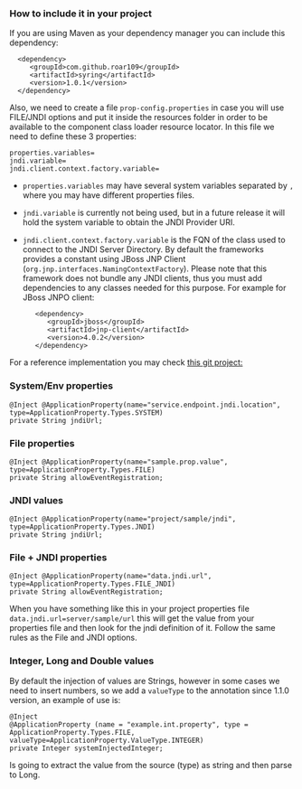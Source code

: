 ### How to include it in your project
If you are using Maven as your dependency manager you can include this dependency:

      <dependency>
         <groupId>com.github.roar109</groupId>
         <artifactId>syring</artifactId>
         <version>1.0.1</version>
      </dependency>
      
Also, we need to create a file `prop-config.properties` in case you will use FILE/JNDI options and put it inside the resources folder in order to be available to the component class loader resource locator. In this file we need to define these 3 properties:

    properties.variables=
    jndi.variable=
    jndi.client.context.factory.variable=
    
- `properties.variables` may have several system variables separated by `,` where you may have different properties files.
- `jndi.variable` is currently not being used, but in a future release it will hold the system variable to obtain the JNDI Provider URI.
- `jndi.client.context.factory.variable` is the FQN of the class used to connect to the JNDI Server Directory. By default the frameworks provides a constant using JBoss JNP Client (`org.jnp.interfaces.NamingContextFactory`). Please note that this framework does not bundle any JNDI clients, thus you must add dependencies to any classes needed for this purpose. For example for JBoss JNPO client:

         <dependency>
            <groupId>jboss</groupId>
            <artifactId>jnp-client</artifactId>
            <version>4.0.2</version>
         </dependency>

For a reference implementation you may check [this git project:](https://github.com/roar109/syring-example) 


### System/Env properties
    @Inject @ApplicationProperty(name="service.endpoint.jndi.location", type=ApplicationProperty.Types.SYSTEM)
    private String jndiUrl;

### File properties

    @Inject @ApplicationProperty(name="sample.prop.value", type=ApplicationProperty.Types.FILE)
    private String allowEventRegistration;


### JNDI values

    @Inject @ApplicationProperty(name="project/sample/jndi", type=ApplicationProperty.Types.JNDI)
    private String jndiUrl;

### File + JNDI properties

    @Inject @ApplicationProperty(name="data.jndi.url", type=ApplicationProperty.Types.FILE_JNDI)
    private String allowEventRegistration;

When you have something like this in your project properties file `data.jndi.url=server/sample/url` this will get the value from your properties file and then look for the jndi definition of it. Follow the same rules as the File and JNDI options.

### Integer, Long and Double values

By default the injection of values are Strings, however in some cases we need to insert numbers, so we add a `valueType` to the annotation since 1.1.0 version, an example of use is:

    @Inject
    @ApplicationProperty (name = "example.int.property", type = ApplicationProperty.Types.FILE, valueType=ApplicationProperty.ValueType.INTEGER)
    private Integer systemInjectedInteger;

Is going to extract the value from the source (type) as string and then parse to Long.
